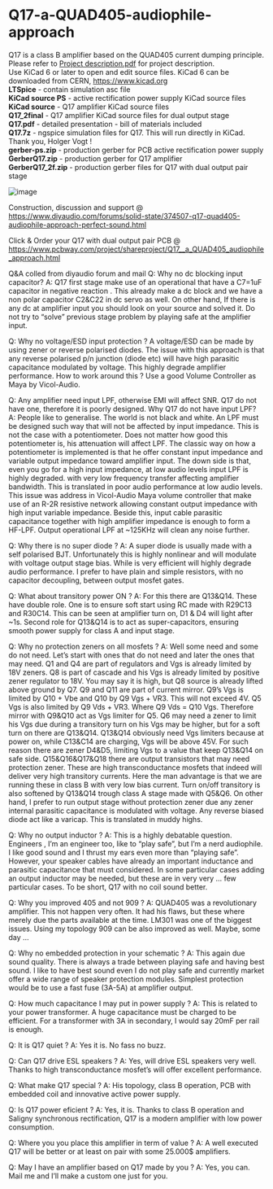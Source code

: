 # Q17-a-QUAD405-audiophile-approach
Q17 is a class B amplifier based on the QUAD405 current dumping principle.<br>
Please refer to <a href="https://github.com/tvicol/Q17-a-QUAD405-audiophile-approach/blob/main/Project%20description.pdf">Project description.pdf</a> for project description.<br>
Use KiCad 6 or later to open and edit source files.  KiCad 6 can be downloaded from CERN, https://www.kicad.org<br>
<b>LTSpice</b> - contain simulation asc file<br>
<b>KiCad source PS</b> - active rectification power supply KiCad source files<br>
<b>KiCad source</b> - Q17 amplifier KiCad source files<br>
<b>Q17_2final</b> - Q17 amplifier KiCad source files for dual output stage<br>
<b>Q17.pdf</b> - detailed presentation - bill of materials included<br>
<b>Q17.7z</b> - ngspice simulation files for Q17. This will run directly in KiCad. Thank you, Holger Vogt !<br>
<b>gerber-ps.zip</b> - production gerber for PCB active rectification power supply<br>
<b>GerberQ17.zip</b> - production gerber for Q17 amplifier<br>
<b>GerberQ17_2f.zip</b> - production gerber files for Q17 with dual output pair stage<br>

![image](https://user-images.githubusercontent.com/22703498/159252259-ddfc39c3-7433-49f7-a285-d0a09331d218.png)

Construction, discussion and support @ https://www.diyaudio.com/forums/solid-state/374507-q17-quad405-audiophile-approach-perfect-sound.html

Click & Order your Q17 with dual output pair PCB @ https://www.pcbway.com/project/shareproject/Q17__a_QUAD405_audiophile_approach.html


Q&A colled from diyaudio forum and mail
Q: Why no dc blocking input capacitor?
A: Q17 first stage make use of an operational that have a C7=1uF capacitor in negative reaction . 
This already make a dc block and we have a non polar capacitor C2&C22 in dc servo as well.
On other hand, If there is any dc at amplifier input you should look on your source and solved it. Do not try to “solve” previous stage problem by playing safe at the amplifier input.

Q: Why no voltage/ESD input protection ?
A voltage/ESD can be made by using zener or reverse polarised diodes. The issue with this approach is that any reverse polarised p/n junction (diode etc) will have high parasitic capacitance modulated by voltage. This highly degrade amplifier performance. How to work around this ? Use a good Volume Controller as Maya by Vicol-Audio.

Q: Any amplifier need input LPF, otherwise EMI will affect SNR.  Q17 do not have one, therefore it is poorly designed. Why Q17 do not have input LPF?
A: People like to generalise. The world is not black and white.
An LPF must be designed such way that will not be affected by input impedance. This is not the case with a potentiometer. Does not matter how good this potentiometer is, his attenuation will affect LPF.
The classic way on how a potentiometer is implemented is that he offer constant input impedance and variable output impedance toward amplifier input. The down side is that, even you go for a high input impedance, at low audio levels input LPF is highly degraded.  with very low frequency transfer affecting amplifier bandwidth. This is translated in poor audio performance at low audio levels.
This issue was address in Vicol-Audio Maya volume controller that make use of an R-2R resistive network allowing constant output impedance with high input variable impedance.
Beside this, input cable parasitic capacitance together with high amplifier impedance is enough to form a HF-LPF. Output operational LPF at ~125KHz will clean any noise further.


Q: Why there is no super diode ?
A: A super diode is usually made with a self polarised BJT. Unfortunately this is highly nonlinear and will modulate with voltage output stage bias. While is very efficient will highly degrade audio performance. I prefer to have plain and simple resistors, with no capacitor decoupling, between output mosfet gates.


Q: What about transitory power ON ? 
A: For this there are Q13&Q14. These have double role.
One is to ensure soft start using RC made with R29C13 and R30C14. 
This can be seen at amplifier turn on, D1 & D4 will light after ~1s.
Second role for Q13&Q14 is to act as super-capacitors, ensuring smooth power supply for class A and input stage.


Q: Why no protection zeners on all mosfets ?
A: Well some need and some do not need.
Let’s start with ones that do not need and later the ones that may need.
Q1 and Q4 are part of regulators and Vgs is already limited by 18V zeners.
Q8 is part of cascade and his Vgs is already limited by positive zener regulator to 18V. You may say it is high, but Q8 source is already lifted above ground by Q7.
Q9 and Q11 are part of current mirror. Q9’s Vgs is limited by Q10 + Vbe and Q10 by Q9 Vgs + VR3. This will not exceed 4V.
Q5 Vgs is also limited by Q9 Vds + VR3. Where Q9 Vds = Q10 Vgs. Therefore mirror with Q9&Q10 act as Vgs limiter for Q5.
Q6 may need a zener to limit his Vgs due during a transitory turn on his Vgs may be higher, but for a soft turn on there are Q13&Q14.
Q13&Q14 obviously need Vgs limiters because at power on, while C13&C14 are charging, Vgs will be above 45V. For such reason there are zener D4&D5, limiting Vgs to a value that keep Q13&Q14 on safe side.
Q15&Q16&Q17&Q18 there are output transistors that may need protection zener. These are high transconductance mosfets that indeed will deliver very high transitory currents. Here the man advantage is that we are running these in class B with very low bias current. Turn on/off transitory is also softened by Q13&Q14 trough class A stage made with Q5&Q6.
On other hand, I prefer to run output stage without protection zener due any zener internal parasitic capacitance is modulated with voltage. Any reverse biased diode act like a varicap. This is translated in muddy highs.


Q: Why no output inductor ?
A: This is a highly debatable question.
Engineers , I’m an engineer too, like to “play safe”, but I’m a nerd audiophile. I like good sound and I thrust my ears even more than “playing safe”.
However, your speaker cables have already an important inductance and parasitic capacitance that must considered. 
In some particular cases adding an output inductor may be needed, but these are in very very … few particular cases.
To be short, Q17 with no coil sound better.

Q: Why you improved 405 and not 909 ?
A: QUAD405 was a revolutionary amplifier. This not happen very often. It had his flaws, but these where merely due the parts available at the time. LM301 was one of the biggest issues.
Using my topology 909 can be also improved as well. Maybe, some day …

Q: Why no embedded protection in your schematic ?
A: This again due sound quality. There is always a trade between playing safe and having best sound.
I like to have best sound even I do not play safe and currently market offer a wide range of speaker protection modules.
Simplest protection would be to use a fast fuse (3A-5A) at amplifier output.


Q: How much capacitance I may put in power supply ?
A: This is related to your power transformer. A huge capacitance must be charged to be efficient.  For a transformer with 3A in secondary, I would say 20mF per rail is enough.


Q: It is Q17 quiet ?
A: Yes it is. No fass no buzz.
	
Q: Can Q17 drive ESL speakers ?
A: Yes, will drive ESL speakers very well. Thanks to high transconductance mosfet’s will offer excellent performance.

Q: What make Q17 special ?
A: His topology, class B operation, PCB with embedded coil and innovative active power supply. 

Q: Is Q17 power eficient ?
A: Yes, it is. Thanks to class B operation and Saligny synchronous rectification, Q17 is a modern amplifier with low power consumption.


Q: Where you you place this amplifier in term of value ?
A: A well executed Q17 will be better or at least on pair with some 25.000$ amplifiers.

Q: May I have an amplifier based on Q17 made by you ?
A:  Yes, you can. Mail me and I’ll make a custom one just for you.
